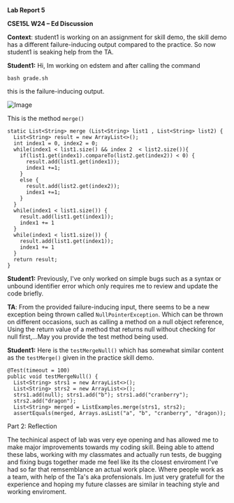 **Lab Report 5**

**CSE15L W24
–
Ed Discussion**

**Context**: student1 is working on an assignment for skill demo, the skill demo has a different failure-inducing output compared to the practice. So now student1 is seaking help from the TA.

**Student1:** Hi, Im working on edstem and after calling the command

```bash grade.sh```

this is the failure-inducing output.

![Image](lab551.png)

This is the method ```merge()```

```
static List<String> merge (List<String> list1 , List<String> list2) {
  List<String> result = new ArrayList<>();
  int index1 = 0, index2 = 0;
  while(index1 < list1.size() && index 2  < list2.size()){
    if(list1.get(index1).compareTo(list2.get(index2)) < 0) {
      result.add(list1.get(index1));
      index1 +=1;
    }
    else {
      result.add(list2.get(index2));
      index1 +=1;
    }
  }
  while(index1 < list1.size()) {
    result.add(list1.get(index1));
    index1 += 1
  }
  while(index1 < list1.size()) {
    result.add(list1.get(index1));
    index1 += 1
  }
  return result;
}

```

**Student1:** Previously, I've only worked on simple bugs such as a syntax or unbound identifier error which only requires me to review and update the code briefly.

**TA**: From the provided failure-inducing input, there seems to be a new exception being thrown called ```NullPointerException```. Which can be thrown on different occasions, such as calling a method on a null object reference, Using the return value of a method that returns null without checking for null first,...May you provide the test method being used.

**Student1:** Here is the ```testMergeNull()``` which has somewhat similar content as the ```testMerge()``` given in the practice skill demo.

```
@Test(timeout = 100)
public void testMergeNull() {
  List<String> strs1 = new ArrayList<>();
  List<String> strs2 = new ArrayList<>();
  strs1.add(null); strs1.add("b"); strs1.add("cranberry");
  strs2.add("dragon");
  List<String> merged = ListExamples.merge(strs1, strs2);
  assertEquals(merged, Arrays.asList("a", "b", "cranberry", "dragon));
```

Part 2: Reflection 

The techinical aspect of lab was very eye opening and has allowed me to make major improvements towards my coding skill. Being able to attend these labs, working with my classmates and actually run tests, de bugging and fixing bugs together made me feel like its the closest enviroment I've had so far that remsemblance an actual work place. Where people work as a team, with help of the Ta's aka profensionals. Im just very gratefull for the experience and hoping my future classes are similar in teaching style and working enviroment. 




